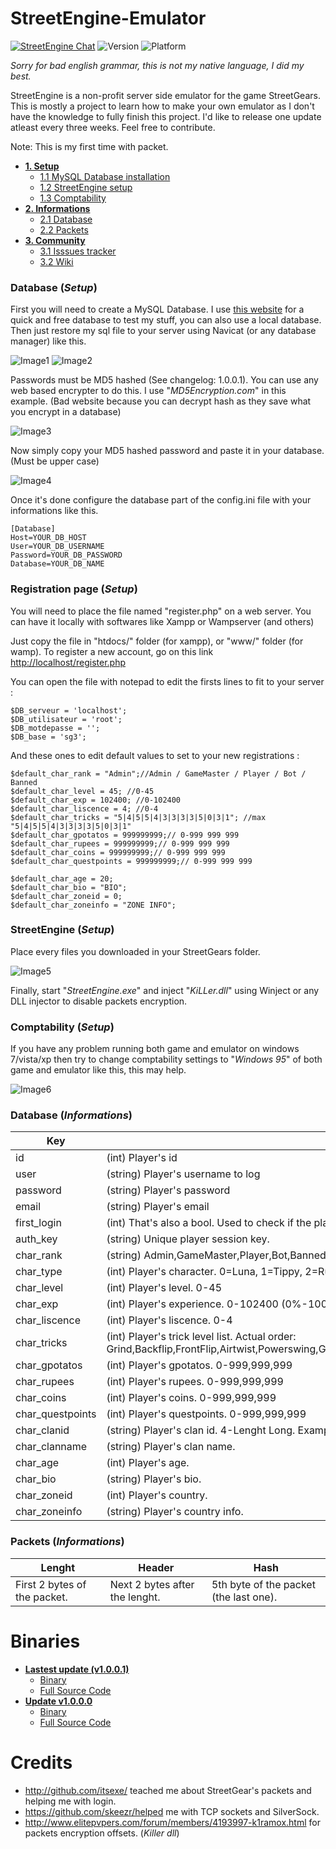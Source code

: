 # StreetEngine-Emulator
[![StreetEngine Chat](https://img.shields.io/badge/StreetEngine-JOIN%20CHAT%20%E2%86%92-brightgreen.svg?style=flat-square)](https://gitter.im/greatmaes/StreetEngine-Emulator?utm_source=badge&utm_medium=badge&utm_campaign=pr-badge&utm_content=body_badge) ![Version](https://img.shields.io/badge/Version-1.0.0.1-brightgreen.svg?style=flat-square) ![Platform](https://img.shields.io/badge/Platform-any%20windows-brightgreen.svg?style=flat-square)

*Sorry for bad english grammar, this is not my native language, I did my best.*

StreetEngine is a non-profit server side emulator for the game StreetGears. This is mostly a project to learn how to make your own emulator as I don't have the knowledge to fully finish this project. I'd like to release one update atleast every three weeks. Feel free to contribute.

Note: This is my first time with packet.

- [**1. Setup**](#database-setup)
  - [1.1 MySQL Database installation](#database-setup)
  - [1.2 StreetEngine setup](#streetengine-setup)
  - [1.3 Comptability](#comptability-setup)
- [**2. Informations**](#database-informations)
  - [2.1 Database](#database-informations)
  - [2.2 Packets](#packets-informations)
- [**3. Community**](https://github.com/greatmaes/StreetEngine-Emulator/wiki)
  - [3.1 Isssues tracker](https://github.com/greatmaes/StreetEngine-Emulator/issues)
  - [3.2 Wiki](https://github.com/greatmaes/StreetEngine-Emulator/wiki)

### Database (*Setup*)

First you will need to create a MySQL Database. I use [this website](http://www.freemysqlhosting.net/) for a quick and free database to test my stuff, you can also use a local database. Then just restore my sql file to your server using Navicat (or any database manager) like this.

![Image1](https://raw.githubusercontent.com/greatmaes/StreetEngine-Emulator/master/src/EngineAssets/Screenshots/executesql-1.jpg)
![Image2](https://raw.githubusercontent.com/greatmaes/StreetEngine-Emulator/master/src/EngineAssets/Screenshots/executesql-2.jpg)

Passwords must be MD5 hashed (See changelog: 1.0.0.1). You can use any web based encrypter to do this.
I use "*MD5Encryption.com*" in this example. (Bad website because you can decrypt hash as they save what you encrypt in a database)

![Image3](https://raw.githubusercontent.com/greatmaes/StreetEngine-Emulator/master/src/EngineAssets/Screenshots/md5-encryption.jpg)

Now simply copy your MD5 hashed password and paste it in your database. (Must be upper case)

![Image4](https://raw.githubusercontent.com/greatmaes/StreetEngine-Emulator/master/src/EngineAssets/Screenshots/md5-encryption-2.jpg)

Once it's done configure the database part of the config.ini file with your informations like this.

```
[Database]
Host=YOUR_DB_HOST
User=YOUR_DB_USERNAME
Password=YOUR_DB_PASSWORD
Database=YOUR_DB_NAME
```

### Registration page (*Setup*)

You will need to place the file named "register.php" on a web server. You can have it locally with softwares like Xampp or Wampserver (and others)

Just copy the file in "htdocs/" folder (for xampp), or "www/" folder (for wamp). To register a new account, go on this link [http://localhost/register.php](http://localhost/register.php)

You can open the file with notepad to edit the firsts lines to fit to your server :
```
$DB_serveur = 'localhost';
$DB_utilisateur = 'root';
$DB_motdepasse = '';
$DB_base = 'sg3';
```

And these ones to edit default values to set to your new registrations :
```
$default_char_rank = "Admin";//Admin / GameMaster / Player / Bot / Banned
$default_char_level = 45; //0-45
$default_char_exp = 102400; //0-102400
$default_char_liscence = 4; //0-4
$default_char_tricks = "5|4|5|5|4|3|3|3|3|5|0|3|1"; //max "5|4|5|5|4|3|3|3|3|5|0|3|1"
$default_char_gpotatos = 999999999;// 0-999 999 999
$default_char_rupees = 999999999;// 0-999 999 999
$default_char_coins = 999999999;// 0-999 999 999
$default_char_questpoints = 999999999;// 0-999 999 999

$default_char_age = 20;
$default_char_bio = "BIO";
$default_char_zoneid = 0;
$default_char_zoneinfo = "ZONE INFO";
```


### StreetEngine (*Setup*)

Place every files you downloaded in your StreetGears folder.

![Image5](https://raw.githubusercontent.com/greatmaes/StreetEngine-Emulator/master/src/EngineAssets/Screenshots/Screenshot-4.jpg)

Finally, start "*StreetEngine.exe*" and inject "*KiLLer.dll*" using Winject or any DLL injector to disable packets encryption.

### Comptability (*Setup*)

If you have any problem running both game and emulator on windows 7/vista/xp then try to change comptability settings to "*Windows 95*" of both game and emulator like this, this may help.

![Image6](https://raw.githubusercontent.com/greatmaes/StreetEngine-Emulator/master/src/EngineAssets/Screenshots/comptability.jpg)

### Database (*Informations*)
Key | Description
--- | -----------
id    | (int) Player's id
user   | (string) Player's username to log
password    | (string) Player's password
email   | (string) Player's email
first_login   | (int) That's also a bool. Used to check if the player logged before.
auth_key    | (string) Unique player session key.
char_rank   | (string) Admin,GameMaster,Player,Bot,Banned.
char_type   | (int) Player's character. 0=Luna, 1=Tippy, 2=Rush, 3=Rookie, 4=Kara, 5=Klaus.
char_level  | (int) Player's level. 0-45
char_exp    | (int) Player's experience. 0-102400 (0%-100%)
char_liscence   | (int) Player's liscence. 0-4
char_tricks   | (int) Player's trick level list. Actual order: Grind,Backflip,FrontFlip,Airtwist,Powerswing,Gripturn,Dash,Backskating,Jumpingsteer,Butting,Powerslide,Powerjump,Wallride
char_gpotatos   | (int) Player's gpotatos. 0-999,999,999
char_rupees   | (int) Player's rupees. 0-999,999,999
char_coins   | (int) Player's coins. 0-999,999,999
char_questpoints   | (int) Player's questpoints. 0-999,999,999
char_clanid   | (string) Player's clan id. 4-Lenght Long. Example: "CL#1". 
char_clanname   | (string) Player's clan name.
char_age    | (int) Player's age.
char_bio    | (string) Player's bio.
char_zoneid   | (int) Player's country.
char_zoneinfo   | (string) Player's country info.

### Packets (*Informations*)
Lenght | Header | Hash
------ | ------ | ----
First 2 bytes of the packet. | Next 2 bytes after the lenght. | 5th byte of the packet (the last one).

# Binaries
- [**Lastest update (v1.0.0.1)**](https://github.com/greatmaes/StreetEngine-Emulator/releases/tag/1.0.0.1)
  - [Binary](https://github.com/greatmaes/StreetEngine-Emulator/releases/download/1.0.0.1/StreetEngine-Emulator-Binary.rar)
  - [Full Source Code](https://github.com/greatmaes/StreetEngine-Emulator/releases/download/1.0.0.1/StreetEngine-Emulator-Full-Source.rar)
- [**Update v1.0.0.0**](https://github.com/greatmaes/StreetEngine-Emulator/releases/tag/1.0.0.0)
  - [Binary](https://github.com/greatmaes/StreetEngine-Emulator/releases/download/1.0.0.0/StreetEngine-Emulator-Binary.rar)
  - [Full Source Code](https://github.com/greatmaes/StreetEngine-Emulator/releases/download/1.0.0.0/StreetEngine-Emulator-Full-Source.rar)

# Credits
- http://github.com/itsexe/ teached me about StreetGear's packets and helping me with login.
- https://github.com/skeezr/helped me with TCP sockets and SilverSock.
- http://www.elitepvpers.com/forum/members/4193997-k1ramox.html for packets encryption offsets. (*Killer dll*)

